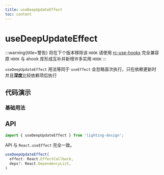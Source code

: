 ```yaml
---
title: useDeepUpdateEffect
toc: content
---
```


# useDeepUpdateEffect

:::warning{title=警告}
将在下个版本移除该 `HOOK` 请使用 [rc-use-hooks](https://llq0802.github.io/rc-use-hook) 完全兼容原 `HOOK` 与 ahook 库形成互补并新增许多实用 `HOOK`
:::

`useDeepUpdateEffect` 用法等同于 `useEffect`
会忽略首次执行，只在依赖更新时并且**深度**比较依赖项后执行

## 代码演示

### 基础用法

<code src="./demos/Demo1.tsx" ></code>

## API

```ts
import { useDeepUpdateEffect } from 'lighting-design';
```

API 与 `React.useEffect` 完全一致。

```ts
useDeepUpdateEffect(
  effect: React.EffectCallback,
  deps?: React.DependencyList,
)
```
